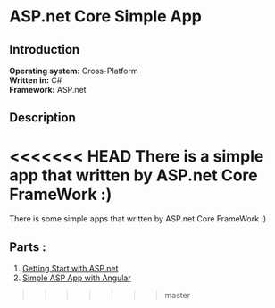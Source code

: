 # ASP.net Core Simple App
## Introduction
**Operating system:** Cross-Platform
<br />
**Written in:** C#
<br />
**Framework:** ASP.net
<br />
## Description
<<<<<<< HEAD
There is a simple app that written by ASP.net Core FrameWork :)
=======
There is some simple apps that written by ASP.net Core FrameWork :)


## Parts :

1. [Getting Start with ASP.net](https://github.com/MMovasaghi/ASP.net-Core/tree/master/Part-001)
2. [Simple ASP App with Angular](https://github.com/MMovasaghi/ASP.net-Core/tree/master/SimpleApp)
>>>>>>> master
